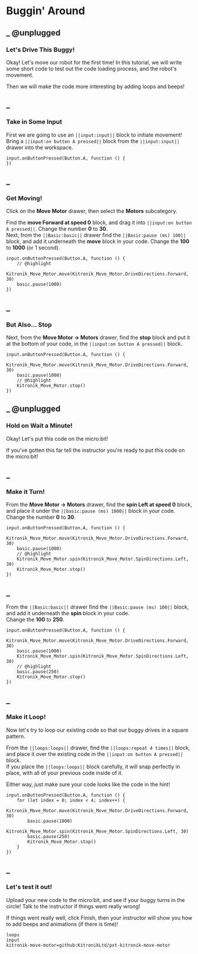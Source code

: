 # Buggin' Around

## _ @unplugged
### Let's Drive This Buggy!
Okay! Let's move our robot for the first time! In this tutorial, we will write some short code to test out the code loading process, and the robot's movement.  

Then we will make the code more interesting by adding loops and beeps!

## _
### Take in Some Input
First we are going to use an ``||input:input||`` block to initiate movement! Bring a ``||input:on button A pressed||`` block from the ``||input:input||`` drawer into the workspace.  

```blocks
input.onButtonPressed(Button.A, function () {
})
```

## _
### Get Moving!
Click on the **Move Motor** drawer, then select the **Motors** subcategory.  

Find the **move Forward at speed 0** block, and drag it into ``||input:on button A pressed||``. Change the number **0** to **30**.  
Next, from the ``||Basic:basic||`` drawer find the ``||Basic:pause (ms) 100||`` block, and add it underneath the **move** block in your code. Change the **100** to **1000** (or 1 second).

```blocks
input.onButtonPressed(Button.A, function () {
    // @highlight
    Kitronik_Move_Motor.move(Kitronik_Move_Motor.DriveDirections.Forward, 30)
    basic.pause(1000)
})
```

## _
### But Also... Stop
Next, from the **Move Motor -> Motors** drawer, find the **stop** block and put it at the bottom of your code, in the ``||input:on button A pressed||`` block.

```blocks
input.onButtonPressed(Button.A, function () {
    Kitronik_Move_Motor.move(Kitronik_Move_Motor.DriveDirections.Forward, 30)
    basic.pause(1000)
    // @highlight
    Kitronik_Move_Motor.stop()
})
```

## _ @unplugged
### Hold on Wait a Minute!
Okay! Let's put this code on the micro:bit!  

If you've gotten this far tell the instructor you're ready to put this code on the micro:bit!

## _
### Make it Turn!
From the **Move Motor -> Motors** drawer, find the **spin Left at speed 0** block, and place it under the ``||basic:pause (ms) 1000||`` block in your code.  
Change the number **0** to **30**.

```blocks
input.onButtonPressed(Button.A, function () {
    Kitronik_Move_Motor.move(Kitronik_Move_Motor.DriveDirections.Forward, 30)
    basic.pause(1000)
    // @highlight
    Kitronik_Move_Motor.spin(Kitronik_Move_Motor.SpinDirections.Left, 30)
    Kitronik_Move_Motor.stop()
})
```
## _
From the ``||Basic:basic||`` drawer find the ``||Basic:pause (ms) 100||`` block, and add it underneath the **spin** block in your code.  
Change the **100** to **250**.

```blocks
input.onButtonPressed(Button.A, function () {
    Kitronik_Move_Motor.move(Kitronik_Move_Motor.DriveDirections.Forward, 30)
    basic.pause(1000)
    Kitronik_Move_Motor.spin(Kitronik_Move_Motor.SpinDirections.Left, 30)
    // @highlight
    basic.pause(250)
    Kitronik_Move_Motor.stop()
})
```

## _
### Make it Loop!
Now let's try to loop our existing code so that our buggy drives in a square pattern.

From the ``||loops:loops||`` drawer, find the ``||loops:repeat 4 times||`` block, and place it over the existing code in the ``||input:on button A pressed||`` block.  
If you place the ``||loops:loops||`` block carefully, it will snap perfectly in place, with all of your previous code inside of it.  

Either way, just make sure your code looks like the code in the hint!  

```blocks
input.onButtonPressed(Button.A, function () {
    for (let index = 0; index < 4; index++) {
        Kitronik_Move_Motor.move(Kitronik_Move_Motor.DriveDirections.Forward, 30)
        basic.pause(1000)
        Kitronik_Move_Motor.spin(Kitronik_Move_Motor.SpinDirections.Left, 30)
        basic.pause(250)
        Kitronik_Move_Motor.stop()
    }
})
```

## _
### Let's test it out!
Upload your new code to the micro:bit, and see if your buggy turns in the circle! Talk to the instructor if things went really wrong!  

If things went really well, click Finish, then your instructor will show you how to add beeps and animations (if there is time)!



```package
loops
input
kitronik-move-motor=github:KitronikLtd/pxt-kitronik-move-motor
```